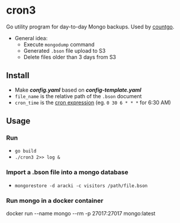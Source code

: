 # cron3

Go utility program for day-to-day Mongo backups. Used by [countgo](https://github.com/Aracki/countgo). <br>

* General idea:
  * Execute `mongodump` command
  * Generated `.bson` file upload to S3
  * Delete files older than 3 days from S3
  
## Install

* Make **_config.yaml_** based on **_config-template.yaml_**
* `file_name` is the relative path of the `.bson` document
* `cron_time` is the [cron expression](https://godoc.org/github.com/robfig/cron#hdr-Predefined_schedules) (eg. `0 30 6 * * *` for 6:30 AM)

## Usage

### Run

* `go build`
* `./cron3 2>> log &`

### Import a .bson file into a mongo database

* `mongorestore -d aracki -c visitors /path/file.bson`

### Run mongo in a docker container 

docker run --name mongo --rm -p 27017:27017 mongo:latest